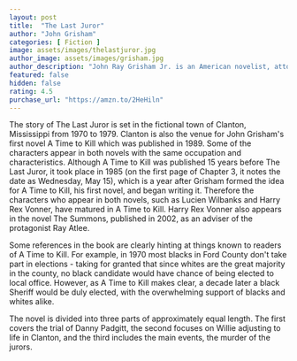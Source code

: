 ```yaml
---
layout: post
title:  "The Last Juror"
author: "John Grisham"
categories: [ Fiction ]
image: assets/images/thelastjuror.jpg
author_image: assets/images/grisham.jpg
author_description: "John Ray Grisham Jr. is an American novelist, attorney, politician, and activist, best known for his popular legal thrillers. His books have been translated into 42 languages and published worldwide."
featured: false
hidden: false
rating: 4.5
purchase_url: "https://amzn.to/2HeHiln"
---
```

The story of The Last Juror is set in the fictional town of Clanton, Mississippi from 1970 to 1979. Clanton is also the venue for John Grisham's first novel A Time to Kill which was published in 1989. Some of the characters appear in both novels with the same occupation and characteristics. Although A Time to Kill was published 15 years before The Last Juror, it took place in 1985 (on the first page of Chapter 3, it notes the date as Wednesday, May 15), which is a year after Grisham formed the idea for A Time to Kill, his first novel, and began writing it. Therefore the characters who appear in both novels, such as Lucien Wilbanks and Harry Rex Vonner, have matured in A Time to Kill. Harry Rex Vonner also appears in the novel The Summons, published in 2002, as an adviser of the protagonist Ray Atlee.

Some references in the book are clearly hinting at things known to readers of A Time to Kill. For example, in 1970 most blacks in Ford County don't take part in elections - taking for granted that since whites are the great majority in the county, no black candidate would have chance of being elected to local office. However, as A Time to Kill makes clear, a decade later a black Sheriff would be duly elected, with the overwhelming support of blacks and whites alike.

The novel is divided into three parts of approximately equal length. The first covers the trial of Danny Padgitt, the second focuses on Willie adjusting to life in Clanton, and the third includes the main events, the murder of the jurors.


